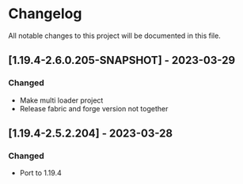 # Changelog
All notable changes to this project will be documented in this file.

## [1.19.4-2.6.0.205-SNAPSHOT] - 2023-03-29
### Changed
 - Make multi loader project
 - Release fabric and forge version not together
 
## [1.19.4-2.5.2.204] - 2023-03-28
### Changed
 - Port to 1.19.4
